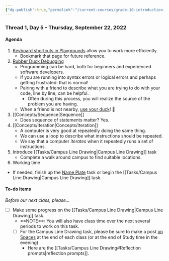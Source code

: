 ```yaml
---
{"dg-publish":true,"permalink":"/current-courses/grade-10-introduction-to-computer-studies/section-1/thread-1/day-5/","dgHomeLink":false,"dgPassFrontmatter":false}
---
```


### Thread 1, Day 5 - Thursday, September 22, 2022
#### Agenda
1. [Keyboard shortcuts in Playgrounds](https://www.russellgordon.ca/tutorials/keyboard-shortcuts-in-playgrounds/) allow you to work more efficiently.
	- Bookmark that page for future reference.
2. [Rubber Duck Debugging](https://rubberduckdebugging.com)
	- Programming can be hard, both for beginners and experienced software developers.
	- If you are running into syntax errors or logical errors and perhaps getting frustrated: that is normal!
	- Pairing with a friend to describe what you are trying to do with your code, line by line, can be helpful.
		- Often during this process, you will realize the source of the problem you are having.
	- When a friend is not nearby, [use your duck](https://rubberduckdebugging.com)! 🦆
3. [[Concepts/Sequence|Sequence]]
	- Does sequence of statements matter? Yes.
4. [[Concepts/Iteration|Concepts/Iteration]]
	- A computer is very good at repeatedly doing the same thing.
	- We can use a loop to describe what instructions should be repeated.
	- We say that a computer *iterates* when it repeatedly runs a set of instructions.
5. Introduce [[Tasks/Campus Line Drawing|Campus Line Drawing]] task
	- Complete a walk around campus to find suitable locations.
6. Working time
- If needed, finish up the [Name Plate](https://teaching.russellgordon.ca/tasks/name-plate/) task or begin the [[Tasks/Campus Line Drawing|Campus Line Drawing]] task.
 
#### To-do items
*Before our next class, please...*

- [ ] Make some progress on the [[Tasks/Campus Line Drawing|Campus Line Drawing]] task.
	- ==NOTE==: You will also have class time over the next several periods to work on this task.
	- [ ] For the Campus Line Drawing task, please be sure to make a post [on Spaces](https://ca.spacesedu.com/) at the end of each class (or at the end of Study time in the evening)
		- Here are the [[Tasks/Campus Line Drawing#Reflection prompts|reflection prompts]].